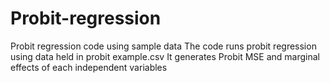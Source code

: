 # Probit-regression
Probit regression code using sample data
The code runs probit regression using data held in probit example.csv
It generates Probit MSE and marginal effects of each independent variables

